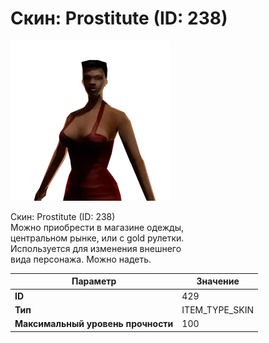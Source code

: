 # Скин: Prostitute (ID: 238)

![Item Image](../img/429.webp?raw=true)

Скин: Prostitute (ID: 238)<br>Можно приобрести в магазине одежды,<br>центральном рынке, или с gold рулетки.<br>Используется для изменения внешнего<br>вида персонажа. Можно надеть.


| Параметр | Значение |
|----------|----------|
| **ID** | 429 |
| **Тип** | ITEM_TYPE_SKIN |
| **Максимальный уровень прочности** | 100 |

